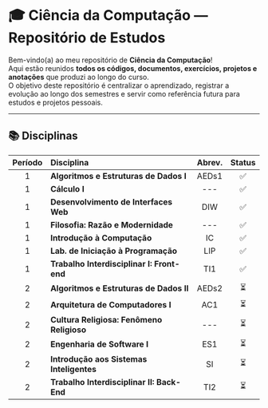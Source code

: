 # 🎓 Ciência da Computação — Repositório de Estudos

Bem-vindo(a) ao meu repositório de **Ciência da Computação**!  
Aqui estão reunidos **todos os códigos, documentos, exercícios, projetos e anotações** que produzi ao longo do curso.  
O objetivo deste repositório é centralizar o aprendizado, registrar a evolução ao longo dos semestres e servir como referência futura para estudos e projetos pessoais.

---

## 📚 Disciplinas

| Período | Disciplina | Abrev. | Status |
|:-------:|:-------------------------------------------|:------:|:------:|
| 1 | **Algoritmos e Estruturas de Dados I** | AEDs1 | ✅ |
| 1 | **Cálculo I** | --- | ✅ |
| 1 | **Desenvolvimento de Interfaces Web** | DIW | ✅ |
| 1 | **Filosofia: Razão e Modernidade** | --- | ✅ |
| 1 | **Introdução à Computação** | IC | ✅ |
| 1 | **Lab. de Iniciação à Programação** | LIP | ✅ |
| 1 | **Trabalho Interdisciplinar I: Front-end** | TI1 | ✅ |
| 2 | **Algoritmos e Estruturas de Dados II** | AEDs2 | ⏳ |
| 2 | **Arquitetura de Computadores I** | AC1 | ⏳ |
| 2 | **Cultura Religiosa: Fenômeno Religioso** | --- | ⏳ |
| 2 | **Engenharia de Software I** | ES1 | ⏳ |
| 2 | **Introdução aos Sistemas Inteligentes** | SI | ⏳ |
| 2 | **Trabalho Interdisciplinar II: Back-End** | TI2 | ⏳ |
